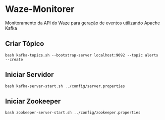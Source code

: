 # Waze-Monitorer
Monitoramento da API do Waze para geração de eventos utilizando Apache Kafka


## Criar Tópico

```bash kafka-topics.sh --bootstrap-server localhost:9092 --topic alerts --create```

## Iniciar Servidor

```bash kafka-server-start.sh ../config/server.properties```

## Iniciar Zookeeper

```bash zookeeper-server-start.sh ../config/zookeeper.properties```
